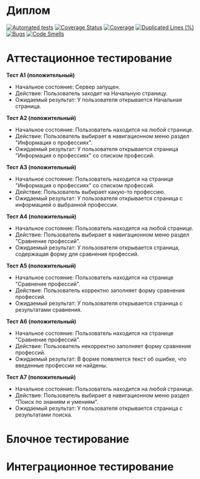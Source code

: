 # Диплом
[![Automated tests](https://github.com/Chifir31/diplom/actions/workflows/run_tests.yml/badge.svg)](https://github.com/Chifir31/diplom/actions/workflows/run_tests.yml)
[![Coverage Status](https://coveralls.io/repos/github/Chifir31/diplom/badge.svg?branch=master)](https://coveralls.io/github/Chifir31/diplom?branch=master)
[![Coverage](https://sonarcloud.io/api/project_badges/measure?project=Chifir31_diplom&metric=coverage)](https://sonarcloud.io/summary/new_code?id=Chifir31_diplom)
[![Duplicated Lines (%)](https://sonarcloud.io/api/project_badges/measure?project=Chifir31_diplom&metric=duplicated_lines_density)](https://sonarcloud.io/summary/new_code?id=Chifir31_diplom)
[![Bugs](https://sonarcloud.io/api/project_badges/measure?project=Chifir31_diplom&metric=bugs)](https://sonarcloud.io/summary/new_code?id=Chifir31_diplom)
[![Code Smells](https://sonarcloud.io/api/project_badges/measure?project=Chifir31_diplom&metric=code_smells)](https://sonarcloud.io/summary/new_code?id=Chifir31_diplom)

# Аттестационное тестирование
**Тест А1 (положительный)**
- Начальное состояние: Сервер запущен.
- Действие: Пользователь заходит на Начальную страницу.
- Ожидаемый результат: У пользователя открывается Начальная страница.

**Тест А2 (положительный)**
- Начальное состояние: Пользователь находится на любой странице.
- Действие: Пользователь выбирает в навигационном меню раздел "Информация о профессиях".
- Ожидаемый результат: У пользователя открывается страница "Информация о профессиях" со списком профессий.

**Тест А3 (положительный)**
- Начальное состояние: Пользователь находится на странице "Информация о профессиях" со списком профессий.
- Действие: Пользователь выбирает какую-то профессию.
- Ожидаемый результат: У пользователя открывается страница с информацией о выбранной профессии.

**Тест А4 (положительный)**
- Начальное состояние: Пользователь находится на любой странице.
- Действие: Пользователь выбирает в навигационном меню раздел "Сравнение профессий".
- Ожидаемый результат: У пользователя открывается страница, содержащая форму для сравнения профессий.

**Тест А5 (положительный)**
- Начальное состояние: Пользователь находится на странице "Сравнение профессий".
- Действие: Пользователь корректно заполняет форму сравнения профессий.
- Ожидаемый результат: У пользователя открывается страница с результатами сравнения.

**Тест А6 (положительный)**
- Начальное состояние: Пользователь находится на странице "Сравнение профессий".
- Действие: Пользователь некорректно заполняет форму сравнения профессий.
- Ожидаемый результат: В форме появляется текст об ошибке, что введенные профессии не найдены.

**Тест А7 (положительный)**
- Начальное состояние: Пользователь находится на любой странице.
- Действие: Пользователь выбирает в навигационном меню раздел "Поиск по знаниям и умениям".
- Ожидаемый результат: У пользователя открывается страница с результатами поиска. 

# Блочное тестирование

# Интеграционное тестирование
